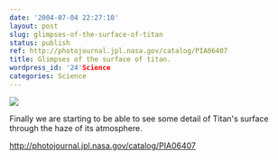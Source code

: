 ```yaml
---
date: '2004-07-04 22:27:10'
layout: post
slug: glimpses-of-the-surface-of-titan
status: publish
ref: http://photojournal.jpl.nasa.gov/catalog/PIA06407
title: Glimpses of the surface of titan.
wordpress_id: '24'Science
categories: Science
---
```


![](http://photojournal.jpl.nasa.gov/jpeg/PIA06407.jpg)

Finally we are starting to be able to see some detail of Titan's surface through the haze of its atmosphere.

[
  http://photojournal.jpl.nasa.gov/catalog/PIA06407
](http://photojournal.jpl.nasa.gov/catalog/PIA06407)

